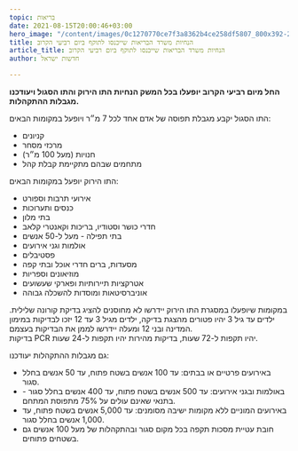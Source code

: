 ```yaml
---
topic: בריאות
date: 2021-08-15T20:00:46+03:00
hero_image: "/content/images/0c1270770ce7f3a8362b4ce258df5807_800x392-20200707t122203.jpg"
title: הנחיות משרד הבריאות שייכנסו לתוקף ביום רביעי הקרוב
article_title: הנחיות משרד הבריאות שייכנסו לתוקף ביום רביעי הקרוב
author: חדשות ישראל

---
```

**החל מיום רביעי הקרוב יופעלו בכל המשק הנחיות התו הירוק והתו הסגול ויעודכנו מגבלות ההתקהלות.**

התו הסגול יקבע מגבלת תפוסה של אדם אחד לכל 7 מ״ר ויופעל במקומות הבאים:

* קניונים
* מרכזי מסחר
* חנויות (מעל 100 מ״ר)
* מתחמים שבהם מתקיימת קבלת קהל

התו הירוק יופעל במקומות הבאים:

* אירועי תרבות וספורט
* כנסים ותערוכות
* בתי מלון
* חדרי כושר וסטודיו, בריכות וקאנטרי קלאב
* בתי תפילה - מעל ל-50 אנשים
* אולמות וגני אירועים
* פסטיבלים
* מסעדות, ברים חדרי אוכל ובתי קפה
* מוזיאונים וספריות
* אטרקציות תיירותיות ופארקי שעשועים
* אוניברסיטאות ומוסדות להשכלה גבוהה

במקומות שיופעלו במסגרת התו הירוק יידרשו לא מחוסנים להציג בדיקת קורונה שלילית. ילדים עד גיל 3 יהיו פטורים מהצגת בדיקה, ילדים מגיל 3 עד 12 יזכו לבדיקות במימון המדינה ובני 12 ומעלה יידרשו לממן את הבדיקות בעצמם.   
בדיקות PCR יהיו תקפות ל-72 שעות, בדיקות מהירות יהיו תקפות ל-24 שעות.

גם מגבלות ההתקהלות יעודכנו:

* באירועים פרטיים או בבתים: עד 100 אנשים בשטח פתוח, עד 50 אנשים בחלל סגור.
* באולמות ובגני אירועים: עד 500 אנשים בשטח פתוח, עד 400 אנשים בחלל סגור - בתנאי שאינם עולים על 75% מתפוסת המתחם.
* באירועים המוניים ללא מקומות ישיבה מסומנים: עד 5,000 אנשים בשטח פתוח, עד 1,000 אנשים בחלל סגור.
* חובת עטיית מסכות תקפה בכל מקום סגור ובהתקהלות של מעל 100 אנשים גם בשטחים פתוחים.